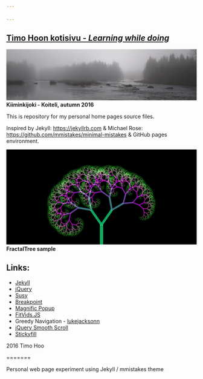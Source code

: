 ```yaml
---

---
```

## [Timo Hoon kotisivu - *Learning while doing*](https://TimoHoo.github.io/)

![banneri]( /assets/images/Maisema_banner.png) **Kiiminkijoki - Koiteli, autumn 2016**

This is repository for my personal home pages source files.

Inspired by Jekyll: <https://jekyllrb.com> & Michael Rose: <https://github.com/mmistakes/minimal-mistakes> & GitHub pages environment.

![Fraktaalipuu]( /assets/images/Fraktaalipuu.png) **FractalTree sample**

## Links:

- [Jekyll](http://jekyllrb.com/)
- [jQuery](http://jquery.com/)
- [Susy](http://susy.oddbird.net/)
- [Breakpoint](http://breakpoint-sass.com/)
- [Magnific Popup](http://dimsemenov.com/plugins/magnific-popup/)
- [FitVids.JS](http://fitvidsjs.com/)
- Greedy Navigation - [lukejacksonn](http://codepen.io/lukejacksonn/pen/PwmwWV)
- [jQuery Smooth Scroll](https://github.com/kswedberg/jquery-smooth-scroll)
- [Stickyfill](https://github.com/wilddeer/stickyfill)

<c> 2016 Timo Hoo

=======

Personal web page experiment using Jekyll / mmistakes theme
